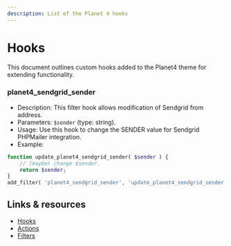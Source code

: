 ```yaml
---
description: List of the Planet 4 hooks
---
```


# Hooks

This document outlines custom hooks added to the Planet4 theme for extending functionality.

### planet4\_sendgrid\_sender

* Description: This filter hook allows modification of Sendgrid from address.
* Parameters: `$sender` (type: string).
* Usage: Use this hook to change the SENDER value for Sendgrid PHPMailer integration.
* Example:

```php
function update_planet4_sendgrid_sender( $sender ) {
    // (maybe) change $sender.
    return $sender;
}
add_filter( 'planet4_sendgrid_sender', 'update_planet4_sendgrid_sender', 10, 1 );
```

## Links & resources

* [Hooks](https://developer.wordpress.org/plugins/hooks/)
* [Actions](https://developer.wordpress.org/apis/hooks/action-reference/)
* [Filters](https://developer.wordpress.org/plugins/hooks/filters/)
